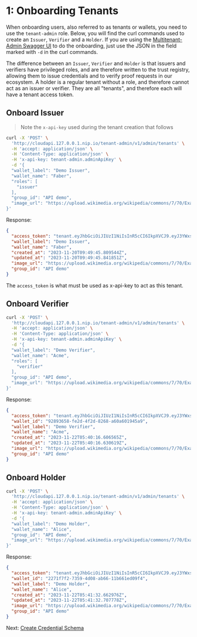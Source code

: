 # 1: Onboarding Tenants

When onboarding users, also referred to as tenants or wallets, you need to use
the `tenant-admin` role. Below, you will find the curl commands used to create
an `Issuer`, `Verifier` and a `Holder`. If you are using the
[Multitenant-Admin Swagger UI](http://cloudapi.127.0.0.1.nip.io/tenant-admin/docs)
to do the onboarding, just use the JSON in the field marked with `-d` in the
curl commands.

The difference between an `Issuer`, `Verifier` and `Holder` is that issuers and
verifiers have privileged roles, and are therefore written to the trust registry,
allowing them to issue credentials and to verify proof requests in our ecosystem.
A holder is a regular tenant without a role, and therefore cannot act as an
issuer or verifier. They are all "tenants", and therefore each will have a
tenant access token.

## Onboard Issuer

> Note the `x-api-key` used during the tenant creation that follows

```bash
curl -X 'POST' \
  'http://cloudapi.127.0.0.1.nip.io/tenant-admin/v1/admin/tenants' \
  -H 'accept: application/json' \
  -H 'Content-Type: application/json' \
  -H 'x-api-key: tenant-admin.adminApiKey' \
  -d '{
  "wallet_label": "Demo Issuer",
  "wallet_name": "Faber",
  "roles": [
    "issuer"
  ],
  "group_id": "API demo",
  "image_url": "https://upload.wikimedia.org/wikipedia/commons/7/70/Example.png"
}'
```

Response:

```json
{
  "access_token": "tenant.eyJhbGciOiJIUzI1NiIsInR5cCI6IkpXVCJ9.eyJ3YWxsZXRfaWQiOiJkZWEwYTlmYi0wODhkLTQ2ODktYmM5Yy04YTFiYWI5MDYxNzAiLCJpYXQiOjE3MDA2MzE4NzN9.7Pwb5Q6BKHA6N9luJH1uDiHdgSZXPWwvdV4O0xZeqFQ",
  "wallet_label": "Demo Issuer",
  "wallet_name": "Faber",
  "created_at": "2023-11-20T09:49:45.809544Z",
  "updated_at": "2023-11-20T09:49:45.841851Z",
  "image_url": "https://upload.wikimedia.org/wikipedia/commons/7/70/Example.png",
  "group_id": "API demo"
}
```

The `access_token` is what must be used as x-api-key to act as this tenant.

## Onboard Verifier

```bash
curl -X 'POST' \
  'http://cloudapi.127.0.0.1.nip.io/tenant-admin/v1/admin/tenants' \
  -H 'accept: application/json' \
  -H 'Content-Type: application/json' \
  -H 'x-api-key: tenant-admin.adminApiKey' \
  -d '{
  "wallet_label": "Demo Verifier",
  "wallet_name": "Acme",
  "roles": [
    "verifier"
  ],
  "group_id": "API demo",
  "image_url": "https://upload.wikimedia.org/wikipedia/commons/7/70/Example.png"
}'
```

Response:

```json
{
  "access_token": "tenant.eyJhbGciOiJIUzI1NiIsInR5cCI6IkpXVCJ9.eyJ3YWxsZXRfaWQiOiI5Mjg5MzY1OC1mZTJkLTRmMmQtODI2OC1hNjBhNjAxOTQ1YTkiLCJpYXQiOjE3MDA2MzE2MTd9.E5USXOEmKlpZelGzwGs7VxZWfQzvOBPADB2r95pyuWA",
  "wallet_id": "92893658-fe2d-4f2d-8268-a60a601945a9",
  "wallet_label": "Demo Verifier",
  "wallet_name": "Acme",
  "created_at": "2023-11-22T05:40:16.606565Z",
  "updated_at": "2023-11-22T05:40:16.630619Z",
  "image_url": "https://upload.wikimedia.org/wikipedia/commons/7/70/Example.png",
  "group_id": "API demo"
}
```

## Onboard Holder

```bash
curl -X 'POST' \
  'http://cloudapi.127.0.0.1.nip.io/tenant-admin/v1/admin/tenants' \
  -H 'accept: application/json' \
  -H 'Content-Type: application/json' \
  -H 'x-api-key: tenant-admin.adminApiKey' \
  -d '{
  "wallet_label": "Demo Holder",
  "wallet_name": "Alice",
  "group_id": "API demo",
  "image_url": "https://upload.wikimedia.org/wikipedia/commons/7/70/Example.png"
}'
```

Response:

```json
{
  "access_token": "tenant.eyJhbGciOiJIUzI1NiIsInR5cCI6IkpXVCJ9.eyJ3YWxsZXRfaWQiOiIyMjcxZjdmMi03MzU5LTRkMDgtYWI2Ni0xMWI2NjFlZDA5ZjQiLCJpYXQiOjE3MDA2MzE2OTN9.uKfcvq06KSlLHlGkH9zaXHcFA3V2WzNvxRVbyNgjXNc",
  "wallet_id": "2271f7f2-7359-4d08-ab66-11b661ed09f4",
  "wallet_label": "Demo Holder",
  "wallet_name": "Alice",
  "created_at": "2023-11-22T05:41:32.662976Z",
  "updated_at": "2023-11-22T05:41:32.707778Z",
  "image_url": "https://upload.wikimedia.org/wikipedia/commons/7/70/Example.png",
  "group_id": "API demo"
}
```

Next: [Create Credential Schema](2.%20Create%20Schema.md)
